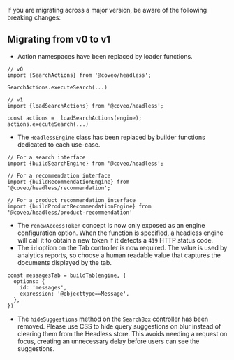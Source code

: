 If you are migrating across a major version, be aware of the following breaking changes:

## Migrating from v0 to v1

- Action namespaces have been replaced by loader functions.
```
// v0
import {SearchActions} from '@coveo/headless';

SearchActions.executeSearch(...)

// v1
import {loadSearchActions} from '@coveo/headless';

const actions =  loadSearchActions(engine);
actions.executeSearch(...)
```

- The `HeadlessEngine` class has been replaced by builder functions dedicated to each use-case.
```
// For a search interface
import {buildSearchEngine} from '@coveo/headless';

// For a recommendation interface
import {buildRecommendationEngine} from '@coveo/headless/recommendation';

// For a product recommendation interface
import {buildProductRecommendationEngine} from '@coveo/headless/product-recommendation'
```

- The `renewAccessToken` concept is now only exposed as an engine configuration option. When the function is specified, a headless engine will call it to obtain a new token if it detects a `419` HTTP status code.
- The `id` option on the Tab controller is now required. The value is used by analytics reports, so choose a human readable value that captures the documents displayed by the tab.

```
const messagesTab = buildTab(engine, {
  options: {
    id: 'messages',
    expression: '@objecttype==Message',
  },
})
```

- The `hideSuggestions` method on the `SearchBox` controller has been removed. Please use CSS to hide query suggestions on blur instead of clearing them from the Headless store. This avoids needing a request on focus, creating an unnecessary delay before users can see the suggestions.
